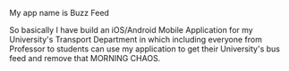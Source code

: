 My app name is Buzz Feed

So basically I have build an iOS/Android Mobile Application for my University's Transport Department in which including everyone from Professor to students can use my application to get their University's bus feed and remove that MORNING CHAOS.

